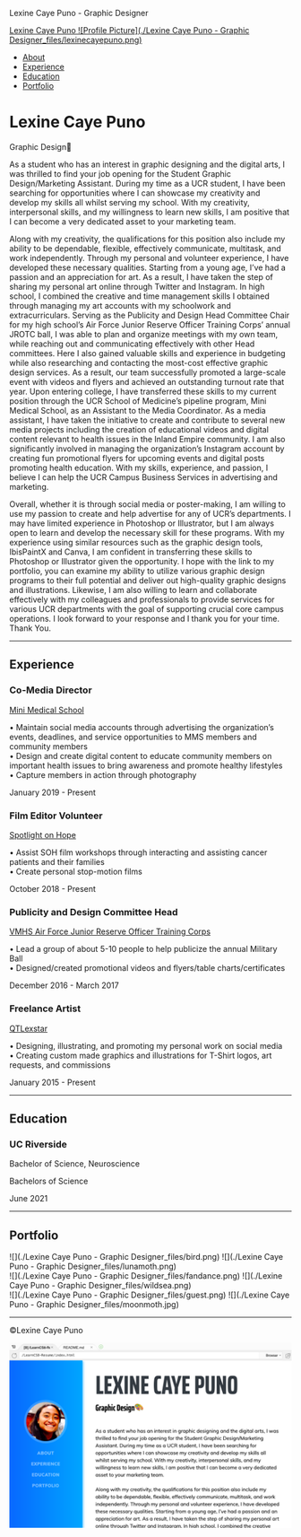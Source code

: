 Lexine Caye Puno - Graphic Designer

[Lexine Caye Puno ![Profile Picture](./Lexine Caye Puno - Graphic Designer_files/lexinecayepuno.png)  ](https://5b6b1d2f805148318b4ed7f49d41544e.vfs.cloud9.us-east-2.amazonaws.com/_static/LearnCS8-Resume/index.html#page-top) 

-   [About](https://5b6b1d2f805148318b4ed7f49d41544e.vfs.cloud9.us-east-2.amazonaws.com/_static/LearnCS8-Resume/index.html#about)
-   [Experience](https://5b6b1d2f805148318b4ed7f49d41544e.vfs.cloud9.us-east-2.amazonaws.com/_static/LearnCS8-Resume/index.html#experience)
-   [Education](https://5b6b1d2f805148318b4ed7f49d41544e.vfs.cloud9.us-east-2.amazonaws.com/_static/LearnCS8-Resume/index.html#education)
-   [Portfolio](https://5b6b1d2f805148318b4ed7f49d41544e.vfs.cloud9.us-east-2.amazonaws.com/_static/LearnCS8-Resume/index.html#portfolio)

# Lexine Caye Puno

Graphic Design🎨

As a student who has an interest in graphic designing and the digital arts, I was thrilled to find your job opening for the Student Graphic Design/Marketing Assistant. During my time as a UCR student, I have been searching for opportunities where I can showcase my creativity and develop my skills all whilst serving my school. With my creativity, interpersonal skills, and my willingness to learn new skills, I am positive that I can become a very dedicated asset to your marketing team.  
  
Along with my creativity, the qualifications for this position also include my ability to be dependable, flexible, effectively communicate, multitask, and work independently. Through my personal and volunteer experience, I have developed these necessary qualities. Starting from a young age, I’ve had a passion and an appreciation for art. As a result, I have taken the step of sharing my personal art online through Twitter and Instagram. In high school, I combined the creative and time management skills I obtained through managing my art accounts with my schoolwork and extracurriculars. Serving as the Publicity and Design Head Committee Chair for my high school’s Air Force Junior Reserve Officer Training Corps’ annual JROTC ball, I was able to plan and organize meetings with my own team, while reaching out and communicating effectively with other Head committees. Here I also gained valuable skills and experience in budgeting while also researching and contacting the most-cost effective graphic design services. As a result, our team successfully promoted a large-scale event with videos and flyers and achieved an outstanding turnout rate that year. Upon entering college, I have transferred these skills to my current position through the UCR School of Medicine’s pipeline program, Mini Medical School, as an Assistant to the Media Coordinator. As a media assistant, I have taken the initiative to create and contribute to several new media projects including the creation of educational videos and digital content relevant to health issues in the Inland Empire community. I am also significantly involved in managing the organization’s Instagram account by creating fun promotional flyers for upcoming events and digital posts promoting health education. With my skills, experience, and passion, I believe I can help the UCR Campus Business Services in advertising and marketing.  
  
Overall, whether it is through social media or poster-making, I am willing to use my passion to create and help advertise for any of UCR’s departments. I may have limited experience in Photoshop or Illustrator, but I am always open to learn and develop the necessary skill for these programs. With my experience using similar resources such as the graphic design tools, IbisPaintX and Canva, I am confident in transferring these skills to Photoshop or Illustrator given the opportunity. I hope with the link to my portfolio, you can examine my ability to utilize various graphic design programs to their full potential and deliver out high-quality graphic designs and illustrations. Likewise, I am also willing to learn and collaborate effectively with my colleagues and professionals to provide services for various UCR departments with the goal of supporting crucial core campus operations. I look forward to your response and I thank you for your time. Thank You.

----------

## Experience

### Co-Media Director

[Mini Medical School](https://mms.ucr.edu/)

• Maintain social media accounts through advertising the organization’s events, deadlines, and service opportunities to MMS members and community members  
• Design and create digital content to educate community members on important health issues to bring awareness and promote healthy lifestyles  
• Capture members in action through photography  

January 2019 - Present

### Film Editor Volunteer

[Spotlight on Hope](https://highlanderlink.ucr.edu/organization/Spotlight_On_Hope_Film_Camp)

• Assist SOH film workshops through interacting and assisting cancer patients and their families  
• Create personal stop-motion films  

October 2018 - Present

### Publicity and Design Committee Head

[VMHS Air Force Junior Reserve Officer Training Corps](https://www.murrieta.k12.ca.us/Page/32397)

• Lead a group of about 5-10 people to help publicize the annual Military Ball  
• Designed/created promotional videos and flyers/table charts/certificates  

December 2016 - March 2017

### Freelance Artist

[QTLexstar](https://lpuno001.wixsite.com/portfolio)

• Designing, illustrating, and promoting my personal work on social media  
• Creating custom made graphics and illustrations for T-Shirt logos, art requests, and commissions  

January 2015 - Present

----------

## Education

### UC Riverside

Bachelor of Science, Neuroscience

Bachelors of Science

June 2021

----------

## Portfolio

![](./Lexine Caye Puno - Graphic Designer_files/bird.png) ![](./Lexine Caye Puno - Graphic Designer_files/lunamoth.png)  
![](./Lexine Caye Puno - Graphic Designer_files/fandance.png) ![](./Lexine Caye Puno - Graphic Designer_files/wildsea.png)  
![](./Lexine Caye Puno - Graphic Designer_files/guest.png) ![](./Lexine Caye Puno - Graphic Designer_files/moonmoth.jpg)  

----------

©Lexine Caye Puno

![Screenshot of Website](img/yourimage.png)